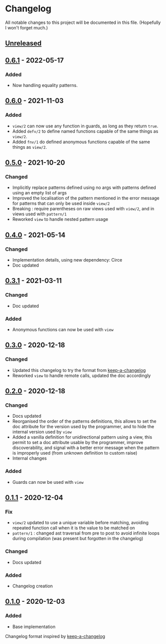 # Changelog

All notable changes to this project will be documented in this file. (Hopefully I won't forget much.)

## [Unreleased]

## [0.6.1] - 2022-05-17

### Added

- Now handling equality patterns.

## [0.6.0] - 2021-11-03

### Added

- `view/2` can now use any function in guards, as long as they return `true`.
- Added `defv/2` to define named functions capable of the same things as `view/2`.
- Added `fnv/1` do defined anonymous functions capable of the same things as `view/2`.

## [0.5.0] - 2021-10-20

### Changed

- Implicitly replace patterns defined using no args with patterns defined using an empty list of args
- Improved the localisation of the pattern mentioned in the error message for patterns that can only be used inside `view/2`
- Breaking : require parentheses on raw views used with `view/2`, and in views used with `pattern/1`
- Reworked `view` to handle nested pattern usage

## [0.4.0] - 2021-05-14

### Changed

- Implementation details, using new dependency: Circe
- Doc updated

## [0.3.1] - 2021-03-11

### Changed

- Doc updated

### Added

- Anonymous functions can now be used with `view`

## [0.3.0] - 2020-12-18

### Changed

- Updated this changelog to try the format from [keep-a-changelog]
- Reworked `view` to handle remote calls, updated the doc accordingly

## [0.2.0] - 2020-12-18


### Changed

- Docs updated
- Reorganised the order of the patterns definitions, this allows to set the doc attribute for the version used by the programmer, and to hide the internal version used by `view`
- Added a vanilla definition for unidirectional pattern using a view, this permit to set a doc attribute usable by the programmer, improve discoverability, and signal with a better error message when the pattern is improperly used (from unknown definition to custom raise)
- Internal changes

### Added

- Guards can now be used with `view`

## [0.1.1] - 2020-12-04

### Fix

- `view/2` updated to use a unique variable before matching, avoiding repeated function call when it is the value to be matched on
- `pattern/1` : changed ast traversal from pre to post to avoid infinite loops during compilation (was present but forgotten in the changelog)

### Changed

- Docs updated

### Added

- Changelog creation

## [0.1.0] - 2020-12-03

### Added
* Base implementation

Changelog format inspired by [keep-a-changelog]

[keep-a-changelog]: https://github.com/olivierlacan/keep-a-changelog
[unreleased]: https://github.com/shakadak/pattern_metonyms/compare/v0.6.0...HEAD
[0.6.1]: https://github.com/shakadak/pattern_metonyms/compare/v0.6.0...v0.6.1
[0.6.0]: https://github.com/shakadak/pattern_metonyms/compare/v0.5.0...v0.6.0
[0.5.0]: https://github.com/shakadak/pattern_metonyms/compare/v0.4.0...v0.5.0
[0.4.0]: https://github.com/shakadak/pattern_metonyms/compare/v0.3.1...v0.4.0
[0.3.1]: https://github.com/shakadak/pattern_metonyms/compare/v0.3.0...v0.3.1
[0.3.0]: https://github.com/shakadak/pattern_metonyms/compare/v0.2.0...v0.3.0
[0.2.0]: https://github.com/shakadak/pattern_metonyms/compare/v0.1.1...v0.2.0
[0.1.1]: https://github.com/shakadak/pattern_metonyms/compare/v0.1.0...v0.1.1
[0.1.0]: https://github.com/shakadak/pattern_metonyms/compare/b1810a9...v0.1.0
